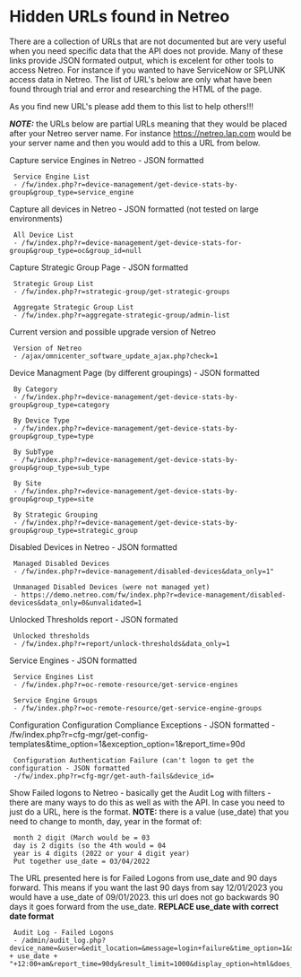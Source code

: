# Hidden URLs found in Netreo

There are a collection of URLs that are not documented but are very useful when you need specific data that the API does not provide. Many of these links provide JSON formated output, which is excelent for other tools to access Netreo. For instance if you wanted to have ServiceNow or SPLUNK access data in Netreo. The list of URL's below are only what have been found through trial and error and researching the HTML of the page.

As you find new URL's please add them to this list to help others!!!

***NOTE:*** the URLs below are partial URLs meaning that they would be placed after your Netreo server name. For instance https://netreo.lap.com would be your server name and then you would add to this a URL from below. 


Capture service Engines in Netreo - JSON formatted

     Service Engine List
     - /fw/index.php?r=device-management/get-device-stats-by-group&group_type=service_engine

Capture all devices in Netreo - JSON formatted (not tested on large environments)

     All Device List
     - /fw/index.php?r=device-management/get-device-stats-for-group&group_type=oc&group_id=null
     
Capture Strategic Group Page - JSON formatted

     Strategic Group List
     - /fw/index.php?r=strategic-group/get-strategic-groups
     
     Aggregate Strategic Group List
     - /fw/index.php?r=aggregate-strategic-group/admin-list

Current version and possible upgrade version of Netreo

     Version of Netreo
     - /ajax/omnicenter_software_update_ajax.php?check=1

Device Managment Page (by different groupings) - JSON formatted
     
     By Category
     - /fw/index.php?r=device-management/get-device-stats-by-group&group_type=category
     
     By Device Type
     - /fw/index.php?r=device-management/get-device-stats-by-group&group_type=type
     
     By SubType
     - /fw/index.php?r=device-management/get-device-stats-by-group&group_type=sub_type
     
     By Site
     - /fw/index.php?r=device-management/get-device-stats-by-group&group_type=site
     
     By Strategic Grouping
     - /fw/index.php?r=device-management/get-device-stats-by-group&group_type=strategic_group

Disabled Devices in Netreo - JSON formatted

     Managed Disabled Devices
     - /fw/index.php?r=device-management/disabled-devices&data_only=1"
     
     Unmanaged Disabled Devices (were not managed yet)
     - https://demo.netreo.com/fw/index.php?r=device-management/disabled-devices&data_only=0&unvalidated=1
     
Unlocked Thresholds report - JSON formated

     Unlocked thresholds
     - /fw/index.php?r=report/unlock-thresholds&data_only=1

Service Engines - JSON formatted

     Service Engines List
     - /fw/index.php?r=oc-remote-resource/get-service-engines
     
     Service Engine Groups
     - /fw/index.php?r=oc-remote-resource/get-service-engine-groups
     
Configuration
     Configuration Compliance Exceptions - JSON formatted
     - /fw/index.php?r=cfg-mgr/get-config-templates&time_option=1&exception_option=1&report_time=90d
     
     Configuration Authentication Failure (can't logon to get the configuration - JSON formatted
     -/fw/index.php?r=cfg-mgr/get-auth-fails&device_id=

Show Failed logons to Netreo - basically get the Audit Log with filters - there are many ways to do this as well as with the API. In case you need to just do a URL, here is the format. **NOTE:** there is a value (use_date) that you need to change to month, day, year in the format of:

     month 2 digit (March would be = 03
     day is 2 digits (so the 4th would = 04
     year is 4 digits (2022 or your 4 digit year)
     Put together use_date = 03/04/2022

The URL presented here is for Failed Logons from use_date and 90 days forward. This means if you want the last 90 days from say 12/01/2023 you would have a use_date of 09/01/2023. this url does not go backwards 90 days it goes forward from the use_date. **REPLACE use_date with correct date format**

     Audit Log - Failed Logons
     - /admin/audit_log.php?device_name=&user=&edit_location=&message=login+failure&time_option=1&start_time=" + use_date + "+12:00+am&report_time=90dy&result_limit=1000&display_option=html&does_not_match=&submit_report=Get+Audit+Log
